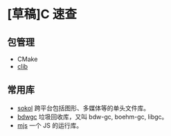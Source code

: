 # [草稿]C 速查

## 包管理

- CMake
- [clib](https://github.com/clibs/clib) 

## 常用库

- [sokol](https://github.com/floooh/sokol) 跨平台包括图形、多媒体等的单头文件库。
- [bdwgc](https://github.com/bdwgc/bdwgc) 垃圾回收库，又叫 bdw-gc, boehm-gc, libgc。
- [mjs](https://github.com/cesanta/mjs) 一个 JS 的运行库。
